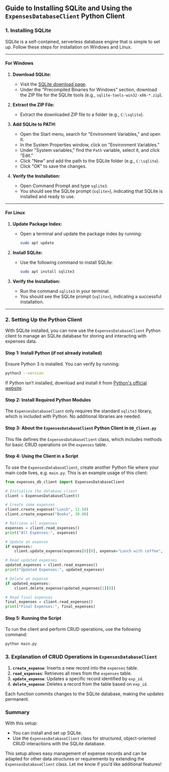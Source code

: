 ## Guide to Installing SQLite and Using the `ExpensesDatabaseClient` Python Client

### 1. Installing SQLite

SQLite is a self-contained, serverless database engine that is simple to set up. Follow these steps for installation on Windows and Linux.

---

#### For Windows

1. **Download SQLite:**
   - Visit the [SQLite download page](https://www.sqlite.org/download.html).
   - Under the "Precompiled Binaries for Windows" section, download the ZIP file for the SQLite tools (e.g., `sqlite-tools-win32-x86-*.zip`).

2. **Extract the ZIP File:**
   - Extract the downloaded ZIP file to a folder (e.g., `C:\sqlite`).

3. **Add SQLite to PATH:**
   - Open the Start menu, search for "Environment Variables," and open it.
   - In the System Properties window, click on "Environment Variables."
   - Under "System variables," find the `Path` variable, select it, and click "Edit."
   - Click "New" and add the path to the SQLite folder (e.g., `C:\sqlite`).
   - Click "OK" to save the changes.

4. **Verify the Installation:**
   - Open Command Prompt and type `sqlite3`.
   - You should see the SQLite prompt (`sqlite>`), indicating that SQLite is installed and ready to use.

---

#### For Linux

1. **Update Package Index:**
   - Open a terminal and update the package index by running:
     ```bash
     sudo apt update
     ```

2. **Install SQLite:**
   - Use the following command to install SQLite:
     ```bash
     sudo apt install sqlite3
     ```

3. **Verify the Installation:**
   - Run the command `sqlite3` in your terminal.
   - You should see the SQLite prompt (`sqlite>`), indicating a successful installation.

---

### 2. Setting Up the Python Client

With SQLite installed, you can now use the `ExpensesDatabaseClient` Python client to manage an SQLite database for storing and interacting with expenses data.

#### Step 1: Install Python (if not already installed)

Ensure Python 3 is installed. You can verify by running:

```bash
python3 --version
```

If Python isn’t installed, download and install it from [Python's official website](https://www.python.org/downloads/).

#### Step 2: Install Required Python Modules

The `ExpensesDatabaseClient` only requires the standard `sqlite3` library, which is included with Python. No additional libraries are needed.

#### Step 3: About the `ExpensesDatabaseClient` Python Client in `DB_Client.py`

This file defines the `ExpensesDatabaseClient` class, which includes methods for basic CRUD operations on the `expenses` table.

#### Step 4: Using the Client in a Script

To use the `ExpensesDatabaseClient`, create another Python file where your main code lives, e.g. `main.py`. This is an example usage of this client:

```python
from expenses_db_client import ExpensesDatabaseClient

# Initialize the database client
client = ExpensesDatabaseClient()

# Create some expenses
client.create_expense("Lunch", 12.50)
client.create_expense("Books", 30.00)

# Retrieve all expenses
expenses = client.read_expenses()
print("All Expenses:", expenses)

# Update an expense
if expenses:
    client.update_expense(expenses[0][0], expense="Lunch with coffee", price=15.00)

# Read updated expenses
updated_expenses = client.read_expenses()
print("Updated Expenses:", updated_expenses)

# Delete an expense
if updated_expenses:
    client.delete_expense(updated_expenses[1][0])

# Read final expenses
final_expenses = client.read_expenses()
print("Final Expenses:", final_expenses)
```

#### Step 5: Running the Script

To run the client and perform CRUD operations, use the following command:

```bash
python main.py
```

### 3. Explanation of CRUD Operations in `ExpensesDatabaseClient`

1. **`create_expense`**: Inserts a new record into the `expenses` table.
2. **`read_expenses`**: Retrieves all rows from the `expenses` table.
3. **`update_expense`**: Updates a specific record identified by `exp_id`.
4. **`delete_expense`**: Deletes a record from the table based on `exp_id`.

Each function commits changes to the SQLite database, making the updates permanent.

### Summary

With this setup:
- You can install and set up SQLite.
- Use the `ExpensesDatabaseClient` class for structured, object-oriented CRUD interactions with the SQLite database.
  
This setup allows easy management of expense records and can be adapted for other data structures or requirements by extending the `ExpensesDatabaseClient` class. Let me know if you’d like additional features!